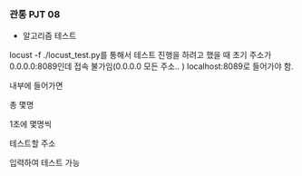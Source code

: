### 관통 PJT 08
- 알고리즘 테스트

locust -f ./locust_test.py를 통해서 테스트 진행을 하려고 했을 때
초기 주소가 0.0.0.0:8089인데 접속 불가임(0.0.0.0 모든 주소.. )
localhost:8089로 들어가야 함. 

내부에 들어가면

총 몇명

1초에 몇명씩

테스트할 주소

입력하여 테스트 가능